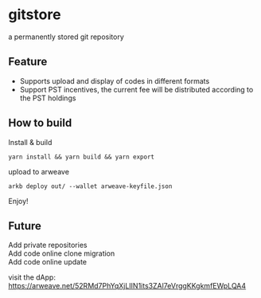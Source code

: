 # gitstore

a permanently stored git repository





## Feature

- Supports upload and display of codes in different formats
- Support PST incentives, the current fee will be distributed according to the PST holdings







## How to build



Install & build

```
yarn install && yarn build && yarn export
```



upload to arweave

```
arkb deploy out/ --wallet arweave-keyfile.json 
```



Enjoy!





## Future

Add private repositories  
Add code online clone migration  
Add code online update 



visit the dApp: https://arweave.net/52RMd7PhYqXjLIIN1its3ZAl7eVrggKKgkmfEWpLQA4
